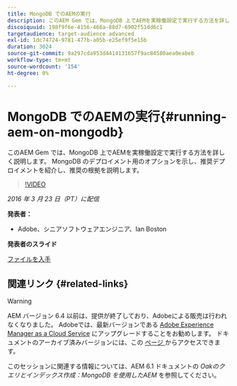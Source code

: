 ```yaml
---
title: MongoDB でのAEMの実行
description: このAEM Gem では、MongoDB 上でAEMを実稼働設定で実行する方法を詳しく説明します。 MongoDB のデプロイメント用のオプションを示し、推奨デプロイメントを紹介し、推奨の根拠を説明します。
discoiquuid: 198f9f6e-4156-468a-88d7-6902f51dd6c1
targetaudience: target-audience advanced
exl-id: 1dc74724-9781-477b-a05b-e25ef9f5e15b
duration: 3024
source-git-commit: 9a297cda953d4414131657f9ac84580aea0eabeb
workflow-type: tm+mt
source-wordcount: '154'
ht-degree: 0%

---
```


# MongoDB でのAEMの実行{#running-aem-on-mongodb}

このAEM Gem では、MongoDB 上でAEMを実稼働設定で実行する方法を詳しく説明します。 MongoDB のデプロイメント用のオプションを示し、推奨デプロイメントを紹介し、推奨の根拠を説明します。

>[!VIDEO](https://video.tv.adobe.com/v/19304/?quality=9)

*2016 年 3 月 23 日（PT）に配信*

**発表者：**

* Adobe、シニアソフトウェアエンジニア、Ian Boston

**発表者のスライド**

[ファイルを入手](assets/aem-gems-032316-onmongodb.pdf)

## 関連リンク {#related-links}

>[!WARNING]
>
>AEM バージョン 6.4 以前は、提供が終了しており、Adobeによる販売は行われなくなりました。  Adobeでは、最新バージョンである [Adobe Experience Manager as a Cloud Service](https://experienceleague.adobe.com/docs/experience-manager-cloud-service.html) にアップグレードすることをお勧めします。  ドキュメントのアーカイブ済みバージョンには、この [ ページ ](https://experienceleague.adobe.com/docs/experience-manager-release-information/aem-release-updates/previous-updates/aem-previous-versions.html?lang=ja) からアクセスできます。
>
>このセッションに関連する情報については、AEM 6.1 ドキュメントの *Oakのクエリとインデックス作成：MongoDB を使用したAEM* を参照してください。

<!--
[Get back to the Overview](https://helpx.adobe.com/experience-manager/kt/eseminars/gems/aem-index.html)
-->

